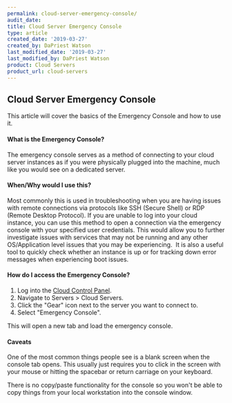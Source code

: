 ```yaml
---
permalink: cloud-server-emergency-console/
audit_date: 
title: Cloud Server Emergency Console
type: article
created_date: '2019-03-27'
created_by: DaPriest Watson
last_modified_date: '2019-03-27'
last_modified_by: DaPriest Watson
product: Cloud Servers
product_url: cloud-servers
---
```

## Cloud Server Emergency Console

This article will cover the basics of the Emergency Console and how to use it.

#### What is the Emergency Console?
The emergency console serves as a method of connecting to your cloud server instances as if you were physically plugged into the machine, much like you would see on a dedicated server. 

#### When/Why would I use this?
Most commonly this is used in troubleshooting when you are having issues with remote connections via protocols like SSH (Secure Shell) or RDP (Remote Desktop Protocol). If you are unable to log into your cloud instance, you can use this method to open a connection via the emergency console with your specified user credentials. This would allow you to further investigate issues with services that may not be running and any other OS/Application level issues that you may be experiencing.  It is also a useful tool to quickly check whether an instance is up or for tracking down error messages when experiencing boot issues.

#### How do I access the Emergency Console?
1. Log into the [Cloud Control Panel](https://login.rackspace.com).
2. Navigate to Servers > Cloud Servers.
3. Click the "Gear" icon next to the server you want to connect to.
4. Select "Emergency Console".

This will open a new tab and load the emergency console.

#### Caveats
One of the most common things people see is a blank screen when the console tab opens. This usually just requires you to click in the screen with your mouse or hitting the spacebar or return carriage on your keyboard.

There is no copy/paste functionality for the console so you won't be able to copy things from your local workstation into the console window.
